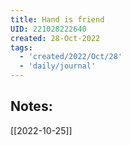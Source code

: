 ```yaml
---
title: Hand is friend
UID: 221028222640
created: 28-Oct-2022
tags:
  - 'created/2022/Oct/28'
  - 'daily/journal'
---
```

## Notes:
[[2022-10-25]]

